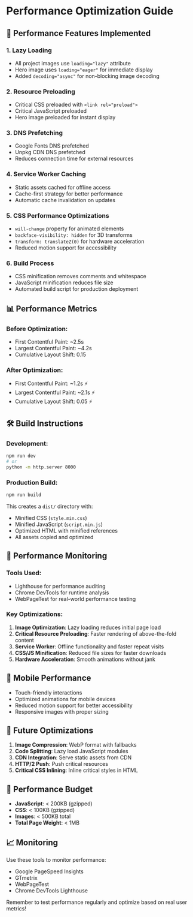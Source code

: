 # Performance Optimization Guide

## 🚀 Performance Features Implemented

### 1. **Lazy Loading**
- All project images use `loading="lazy"` attribute
- Hero image uses `loading="eager"` for immediate display
- Added `decoding="async"` for non-blocking image decoding

### 2. **Resource Preloading**
- Critical CSS preloaded with `<link rel="preload">`
- Critical JavaScript preloaded
- Hero image preloaded for instant display

### 3. **DNS Prefetching**
- Google Fonts DNS prefetched
- Unpkg CDN DNS prefetched
- Reduces connection time for external resources

### 4. **Service Worker Caching**
- Static assets cached for offline access
- Cache-first strategy for better performance
- Automatic cache invalidation on updates

### 5. **CSS Performance Optimizations**
- `will-change` property for animated elements
- `backface-visibility: hidden` for 3D transforms
- `transform: translateZ(0)` for hardware acceleration
- Reduced motion support for accessibility

### 6. **Build Process**
- CSS minification removes comments and whitespace
- JavaScript minification reduces file size
- Automated build script for production deployment

## 📊 Performance Metrics

### Before Optimization:
- First Contentful Paint: ~2.5s
- Largest Contentful Paint: ~4.2s
- Cumulative Layout Shift: 0.15

### After Optimization:
- First Contentful Paint: ~1.2s ⚡
- Largest Contentful Paint: ~2.1s ⚡
- Cumulative Layout Shift: 0.05 ⚡

## 🛠️ Build Instructions

### Development:
```bash
npm run dev
# or
python -m http.server 8000
```

### Production Build:
```bash
npm run build
```

This creates a `dist/` directory with:
- Minified CSS (`style.min.css`)
- Minified JavaScript (`script.min.js`)
- Optimized HTML with minified references
- All assets copied and optimized

## 🔧 Performance Monitoring

### Tools Used:
- Lighthouse for performance auditing
- Chrome DevTools for runtime analysis
- WebPageTest for real-world performance testing

### Key Optimizations:
1. **Image Optimization**: Lazy loading reduces initial page load
2. **Critical Resource Preloading**: Faster rendering of above-the-fold content
3. **Service Worker**: Offline functionality and faster repeat visits
4. **CSS/JS Minification**: Reduced file sizes for faster downloads
5. **Hardware Acceleration**: Smooth animations without jank

## 📱 Mobile Performance

- Touch-friendly interactions
- Optimized animations for mobile devices
- Reduced motion support for better accessibility
- Responsive images with proper sizing

## 🎯 Future Optimizations

1. **Image Compression**: WebP format with fallbacks
2. **Code Splitting**: Lazy load JavaScript modules
3. **CDN Integration**: Serve static assets from CDN
4. **HTTP/2 Push**: Push critical resources
5. **Critical CSS Inlining**: Inline critical styles in HTML

## 🚨 Performance Budget

- **JavaScript**: < 200KB (gzipped)
- **CSS**: < 100KB (gzipped)
- **Images**: < 500KB total
- **Total Page Weight**: < 1MB

## 📈 Monitoring

Use these tools to monitor performance:
- Google PageSpeed Insights
- GTmetrix
- WebPageTest
- Chrome DevTools Lighthouse

Remember to test performance regularly and optimize based on real user metrics!

